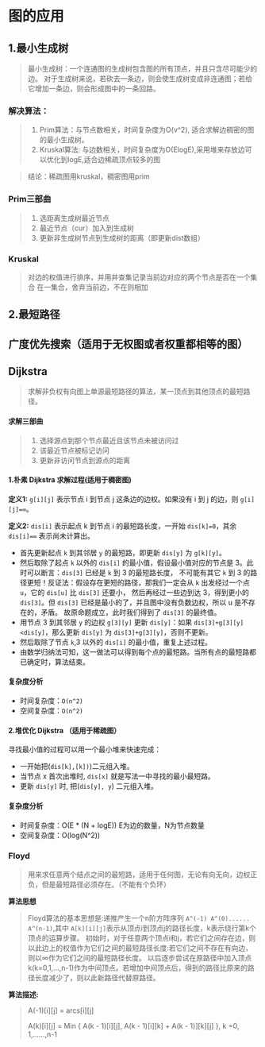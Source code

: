 # 图的应用
## 1.最小生成树
> 最小生成树：一个连通图的生成树包含图的所有顶点，并且只含尽可能少的边。
> 对于生成树来说，若砍去一条边，则会使生成树变成非连通图；若给它增加一条边，则会形成图中的一条回路。

### 解决算法：
>1. Prim算法：与节点数相关，时间复杂度为O(v^2), 适合求解边稠密的图的最小生成树。
>2. Kruskal算法: 与边数相关，时间复杂度为O(ElogE),采用堆来存放边可以优化到logE,适合边稀疏顶点较多的图

>结论：稀疏图用kruskal，稠密图用prim


### Prim三部曲
>1. 选距离生成树最近节点
>2. 最近节点（cur）加入到生成树
>3. 更新非生成树节点到生成树的距离（即更新dist数组）


### Kruskal
>对边的权值进行排序，并用并查集记录当前边对应的两个节点是否在一个集合
在一集合，舍弃当前边，不在则相加

## 2.最短路径

## 广度优先搜索（适用于无权图或者权重都相等的图）

## Dijkstra
>求解非负权有向图上单源最短路径的算法，某一顶点到其他顶点的最短路径。



#### 求解三部曲
>1. 选择源点到那个节点最近且该节点未被访问过
>2. 该最近节点被标记访问
>3. 更新非访问节点到源点的距离

#### 1.朴素 Dijkstra 求解过程(适用于稠密图)
**定义1:** `g[i][j]` 表示节点 i 到节点 j 这条边的边权。如果没有 i 到 j 的边，则 `g[i][j]=∞`。

**定义2:** `dis[i]` 表示起点 k 到节点 i 的最短路长度，一开始 `dis[k]=0`，其余 `dis[i]=∞` 表示尚未计算出。

- 首先更新起点 `k` 到其邻居 `y` 的最短路，即更新 `dis[y]` 为 `g[k][y]`。
- 然后取除了起点 `k` 以外的 `dis[i]` 的最小值，假设最小值对应的节点是 3。此时可以断言：`dis[3]` 已经是 `k` 到 3 的最短路长度，
  不可能有其它 `k` 到 3 的路径更短！反证法：假设存在更短的路径，那我们一定会从 `k` 出发经过一个点 `u`，它的 `dis[u]` 比 `dis[3]` 还要小，
  然后再经过一些边到达 3，得到更小的 `dis[3]`。但 `dis[3]` 已经是最小的了，并且图中没有负数边权，所以 u 是不存在的，矛盾。
  故原命题成立，此时我们得到了 `dis[3]` 的最终值。
- 用节点 3 到其邻居 `y` 的边权 `g[3][y]` 更新 `dis[y]`：如果 `dis[3]+g[3][y]<dis[y]`，那么更新 `dis[y]` 为 `dis[3]+g[3][y]`，否则不更新。
- 然后取除了节点 `k`,3 以外的 `dis[i]` 的最小值，重复上述过程。
- 由数学归纳法可知，这一做法可以得到每个点的最短路。当所有点的最短路都已确定时，算法结束。
#### 复杂度分析
- 时间复杂度：`O(n^2)`
- 空间复杂度：`O(n^2)`
#### 2.堆优化 Dijkstra （适用于稀疏图）
寻找最小值的过程可以用一个最小堆来快速完成：
- 一开始把(`dis[k],[k])`)二元组入堆。
- 当节点 x 首次出堆时, `dis[x]` 就是写法一中寻找的最小最短路。
- 更新 `dis[y]` 时, 把(`dis[y], y`) 二元组入堆。
#### 复杂度分析
- 时间复杂度：O(E * (N + logE)) E为边的数量，N为节点数量
- 空间复杂度：O(log(N^2))

### Floyd
> 用来求任意两个结点之间的最短路，适用于任何图，无论有向无向，边权正负，但是最短路径必须存在。（不能有个负环）

**算法思想**
>Floyd算法的基本思想是:递推产生一个n阶方阵序列 `A^(-1) A^(0)...... A^(n-1)`,其中 `A[k][i][j]`表示从顶点i到顶点j的路径长度，k表示绕行第k个顶点的运算步骤。
> 初始时，对于任意两个顶点i和j，若它们之间存在边，则以此边上的权值作为它们之间的最短路径长度:若它们之间不存在有向边，则以∞作为它们之间的最短路径长度。
> 以后逐步尝试在原路径中加入顶点 k(k=0,1,…,n-1)作为中间顶点。若增加中间顶点后，得到的路径比原来的路径长度减少了，则以此新路径代替原路径。
>
**算法描述:**
> A(-1)[i][j] = arcs[i][j]
> 
> A(k)[i][j] = Min { A(k - 1)[i][j], A(k - 1)[i][k] + A(k - 1)][k][j] }, k =0, 1,……,n-1

